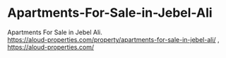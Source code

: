 # Apartments-For-Sale-in-Jebel-Ali
Apartments For Sale in Jebel Ali.   
https://aloud-properties.com/property/apartments-for-sale-in-jebel-ali/
,
https://aloud-properties.com/
